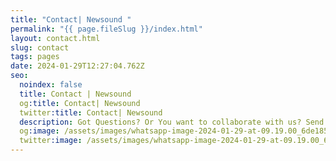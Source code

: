 ```yaml
---
title: "Contact| Newsound "
permalink: "{{ page.fileSlug }}/index.html"
layout: contact.html
slug: contact
tags: pages
date: 2024-01-29T12:27:04.762Z
seo:
  noindex: false
  title: Contact | Newsound
  og:title: Contact| Newsound
  twitter:title: Contact| Newsound
  description: Got Questions? Or You want to collaborate with us? Send us a message!
  og:image: /assets/images/whatsapp-image-2024-01-29-at-09.19.00_6de185ec.jpg
  twitter:image: /assets/images/whatsapp-image-2024-01-29-at-09.19.00_6de185ec.jpg
---
```

